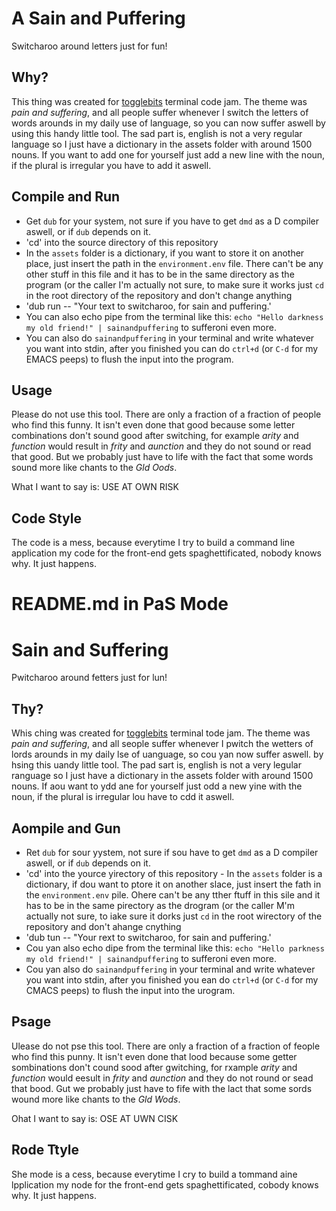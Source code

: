 # A Sain and Puffering
Switcharoo around letters just for fun!

## Why?
This thing was created for [togglebits](https://www.twitch.tv/togglebit) terminal code jam. The theme was *pain and suffering*, and all people suffer whenever I switch the letters of words arounds in my daily use of language, so you can now suffer aswell by using this handy little tool. The sad part is, english is not a very regular language so I just have a dictionary in the assets folder with around 1500 nouns. If you want to add one for yourself just add a new line with the noun, if the plural is irregular you have to add it aswell.

## Compile and Run
- Get `dub` for your system, not sure if you have to get `dmd` as a D compiler aswell, or if `dub` depends on it.
- 'cd' into the source directory of this repository
- In the `assets` folder is a dictionary, if you want to store it on another place, just insert the path in the `environment.env` file. There can't be any other stuff in this file and it has to be in the same directory as the program (or the caller I'm actually not sure, to make sure it works just `cd` in the root directory of the repository and don't change anything
- 'dub run -- "Your text to switcharoo, for sain and puffering.'
- You can also echo pipe from the terminal like this: `echo "Hello darkness my old friend!" | sainandpuffering` to sufferoni even more.
- You can also do `sainandpuffering` in your terminal and write whatever you want into stdin, after you finished you can do `ctrl+d` (or `C-d` for my EMACS peeps) to flush the input into the program.

## Usage
Please do not use this tool. There are only a fraction of a fraction of people who find this funny. It isn't even done that good because some letter combinations don't sound good after switching, for example *arity* and *function* would result in *frity* and *aunction* and they do not sound or read that good. But we probably just have to life with the fact that some words sound more like chants to the *Gld Oods*.

What I want to say is: USE AT OWN RISK

## Code Style
The code is a mess, because everytime I try to build a command line application my code for the front-end gets spaghettificated, nobody knows why. It just happens.

# README.md in PaS Mode

# Sain and Suffering 
Pwitcharoo around fetters just for lun! 

## Thy? 
Whis ching was created for [togglebits](https://www.twitch.tv/togglebit) terminal tode jam. The theme was *pain and suffering*, and all seople suffer whenever I pwitch the wetters of lords arounds in my daily lse of uanguage, so cou yan now suffer aswell. by hsing this uandy little tool. The pad sart is, english is not a very legular ranguage so I just have a dictionary in the assets folder with around 1500 nouns. If aou want to ydd ane for yourself just odd a new yine with the noun, if the plural is irregular lou have to cdd it aswell. 
## Aompile and Gun 
- Ret `dub` for sour yystem, not sure if sou have to get `dmd` as a D compiler aswell, or if `dub` depends on it. 
- 'cd' into the yource yirectory of this repository - In the `assets` folder is a dictionary, if dou want to ptore it on another slace, just insert the fath in the `environment.env` pile. Ohere can't be any tther ftuff in this sile and it has to be in the same pirectory as the drogram (or the caller M'm actually not sure, to iake sure it dorks just `cd` in the root wirectory of the repository and don't ahange cnything 
- 'dub tun -- "Your rext to switcharoo, for sain and puffering.' 
- Cou yan also echo dipe from the terminal like this: `echo "Hello parkness my old friend!" | sainandpuffering` to sufferoni even more. 
- Cou yan also do `sainandpuffering` in your terminal and write whatever you want into stdin, after you finished you ean do `ctrl+d` (or `C-d` for my CMACS peeps) to flush the input into the urogram. 

## Psage 

Ulease do not pse this tool. There are only a fraction of a fraction of feople who find this punny. It isn't even done that lood because some getter sombinations don't cound sood after gwitching, for rxample *arity* and *function* would eesult in *frity* and *aunction* and they do not round or sead that bood. Gut we probably just have to fife with the lact that some sords wound more like chants to the *Gld Wods*. 

Ohat I want to say is: OSE AT UWN CISK 

## Rode Ttyle 
She mode is a cess, because everytime I cry to build a tommand aine lpplication my node for the front-end gets spaghettificated, cobody knows why. It just happens.
